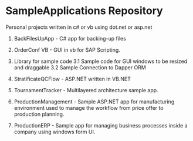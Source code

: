 # SampleApplications Repository

Personal projects written in c# or vb using dot.net or asp.net

1. BackFilesUpApp - C# app for backing-up files

2. OrderConf	VB - GUI in vb for SAP Scripting.

3. Library for sample code
3.1 Sample code for GUI windows to be resized and draggable
3.2 Sample Connection to Dapper ORM

4. StratificateQCFlow - ASP.NET written in VB.NET

5. TournamentTracker	- Multilayered architecture sample app.

6. ProductionManagement - Sample ASP.NET app for manufacturing environment used to manage the workflow from price offer to production planning.

7. ProductionERP - Sample app for managing business processes inside a company using windows form UI.
